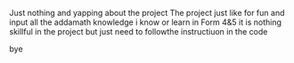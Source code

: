 Just nothing and yapping about the project 
The project just like for fun and input all the addamath knowledge i know or learn in Form 4&5
it is nothing skillful in the project but just need to followthe instructiuon in the code


bye
